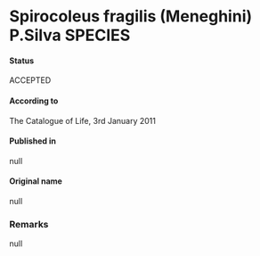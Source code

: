# Spirocoleus fragilis (Meneghini) P.Silva SPECIES

#### Status
ACCEPTED

#### According to
The Catalogue of Life, 3rd January 2011

#### Published in
null

#### Original name
null

### Remarks
null